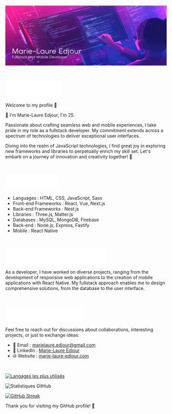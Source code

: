 ![Bannière](./assets/imgs/banner.svg)

&nbsp;

<img src="./assets/imgs/about-title.svg" height="50"> 


Welcome to my profile 👋

🎂 I'm Marie-Laure Edjour, I'm 25.

Passionate about crafting seamless web and mobile experiences, I take pride in my role as a fullstack developer. My commitment extends across a spectrum of technologies to deliver exceptional user interfaces.

Diving into the realm of JavaScript technologies, I find great joy in exploring new frameworks and libraries to perpetually enrich my skill set. Let's embark on a journey of innovation and creativity together! 🚀

&nbsp;

<img src="./assets/imgs/skills.svg" height="50"> 

- Languages : HTML, CSS, JavaScript, Sass
- Front-end Frameworks : React, Vue, Next.js
- Back-end Frameworks : Nest.js
- Libraries : Three.js, Matter.js
- Databases : MySQL, MongoDB, Firebase
- Back-end : Node.js, Express, Fastify
- Mobile : React Native

&nbsp;

<img src="./assets/imgs/experience.svg" height="50"> 

As a developer, I have worked on diverse projects, ranging from the development of responsive web applications to the creation of mobile applications with React Native. My fullstack approach enables me to design comprehensive solutions, from the database to the user interface.

&nbsp;

<img src="./assets/imgs/contact.svg" height="50"> 

Feel free to reach out for discussions about collaborations, interesting projects, or just to exchange ideas:

- 📧 Email : [marielaure.edjour@gmail.com](mailto:marielaure.edjour@gmail.com)
- 💼 LinkedIn : [Marie-Laure Edjour](https://www.linkedin.com/in/ml-edjour/)
- 🌐 Website : [marie-laure-edjour.com](https://www.marie-laure-edjour.com)

&nbsp;

[![Langages les plus utilisés](https://github-readme-stats.vercel.app/api/top-langs/?username=marielaure1&layout=compact&theme=radical)](https://github.com/marielaure1)

![Statistiques GitHub](https://github-readme-stats.vercel.app/api?username=marielaure1&show_icons=true&count_private=true&hide=stars,issues&theme=radical)

[![GitHub Streak](https://github-readme-streak-stats.herokuapp.com/?user=marielaure1&theme=radical)](https://github.com/marielaure1)





Thank you for visiting my GitHub profile!  🚀
